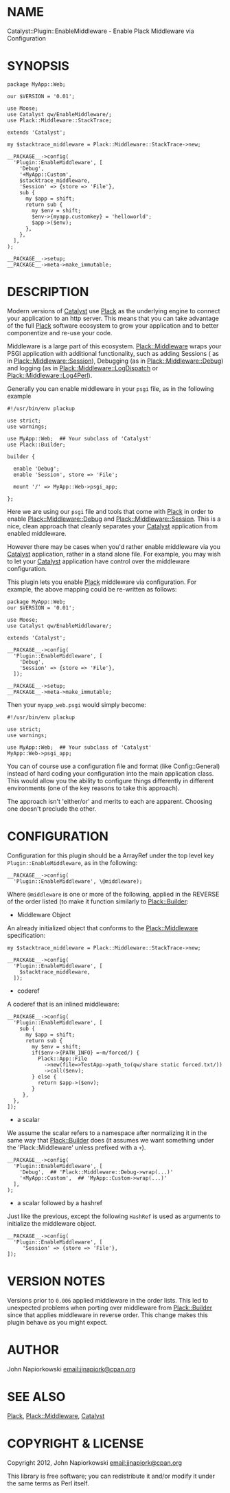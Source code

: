 # NAME

Catalyst::Plugin::EnableMiddleware - Enable Plack Middleware via Configuration

# SYNOPSIS

    package MyApp::Web;

    our $VERSION = '0.01';

    use Moose;
    use Catalyst qw/EnableMiddleware/;
    use Plack::Middleware::StackTrace;

    extends 'Catalyst';

    my $stacktrace_middleware = Plack::Middleware::StackTrace->new;

    __PACKAGE__->config(
      'Plugin::EnableMiddleware', [
        'Debug',
        '+MyApp::Custom',
        $stacktrace_middleware,
        'Session' => {store => 'File'},
        sub {
          my $app = shift;
          return sub {
            my $env = shift;
            $env->{myapp.customkey} = 'helloworld';
            $app->($env);
          },
        },
      ],
    );

    __PACKAGE__->setup;
    __PACKAGE__->meta->make_immutable;

# DESCRIPTION

Modern versions of [Catalyst](http://search.cpan.org/perldoc?Catalyst) use [Plack](http://search.cpan.org/perldoc?Plack) as the underlying engine to
connect your application to an http server.  This means that you can take
advantage of the full [Plack](http://search.cpan.org/perldoc?Plack) software ecosystem to grow your application
and to better componentize and re-use your code.

Middleware is a large part of this ecosystem.  [Plack::Middleware](http://search.cpan.org/perldoc?Plack::Middleware) wraps your
PSGI application with additional functionality, such as adding Sessions ( as in
[Plack::Middleware::Session](http://search.cpan.org/perldoc?Plack::Middleware::Session)), Debugging (as in [Plack::Middleware::Debug](http://search.cpan.org/perldoc?Plack::Middleware::Debug))
and logging (as in [Plack::Middleware::LogDispatch](http://search.cpan.org/perldoc?Plack::Middleware::LogDispatch) or
[Plack::Middleware::Log4Perl](http://search.cpan.org/perldoc?Plack::Middleware::Log4Perl)).

Generally you can enable middleware in your `psgi` file, as in the following
example

    #!/usr/bin/env plackup

    use strict;
    use warnings;

    use MyApp::Web;  ## Your subclass of 'Catalyst'
    use Plack::Builder;

    builder {

      enable 'Debug';
      enable 'Session', store => 'File';

      mount '/' => MyApp::Web->psgi_app;

    };

Here we are using our `psgi` file and tools that come with [Plack](http://search.cpan.org/perldoc?Plack) in order
to enable [Plack::Middleware::Debug](http://search.cpan.org/perldoc?Plack::Middleware::Debug) and [Plack::Middleware::Session](http://search.cpan.org/perldoc?Plack::Middleware::Session).  This
is a nice, clean approach that cleanly separates your [Catalyst](http://search.cpan.org/perldoc?Catalyst) application
from enabled middleware.

However there may be cases when you'd rather enable middleware via you [Catalyst](http://search.cpan.org/perldoc?Catalyst)
application, rather in a stand alone file.  For example, you may wish to let your
[Catalyst](http://search.cpan.org/perldoc?Catalyst) application have control over the middleware configuration.

This plugin lets you enable [Plack](http://search.cpan.org/perldoc?Plack) middleware via configuration. For example,
the above mapping could be re-written as follows:

    package MyApp::Web;
    our $VERSION = '0.01';

    use Moose;
    use Catalyst qw/EnableMiddleware/;

    extends 'Catalyst';

    __PACKAGE__->config(
      'Plugin::EnableMiddleware', [
        'Debug',
        'Session' => {store => 'File'},
      ]);

    __PACKAGE__->setup;
    __PACKAGE__->meta->make_immutable;

Then your `myapp_web.psgi` would simply become:

    #!/usr/bin/env plackup

    use strict;
    use warnings;

    use MyApp::Web;  ## Your subclass of 'Catalyst'
    MyApp::Web->psgi_app;

You can of course use a configuration file and format (like Config::General)
instead of hard coding your configuration into the main application class.
This would allow you the ability to configure things differently in different
environments (one of the key reasons to take this approach).

The approach isn't 'either/or' and merits to each are apparent.  Choosing one
doesn't preclude the other.

# CONFIGURATION

Configuration for this plugin should be a ArrayRef under the top level key
`Plugin::EnableMiddleware`, as in the following:

    __PACKAGE__->config(
      'Plugin::EnableMiddleware', \@middleware);

Where `@middleware` is one or more of the following, applied in the REVERSE of
the order listed (to make it function similarly to [Plack::Builder](http://search.cpan.org/perldoc?Plack::Builder):

- Middleware Object

An already initialized object that conforms to the [Plack::Middleware](http://search.cpan.org/perldoc?Plack::Middleware)
specification:

    my $stacktrace_middleware = Plack::Middleware::StackTrace->new;

    __PACKAGE__->config(
      'Plugin::EnableMiddleware', [
        $stacktrace_middleware,
      ]);



- coderef

A coderef that is an inlined middleware:

    __PACKAGE__->config(
      'Plugin::EnableMiddleware', [
        sub {
          my $app = shift;
          return sub {
            my $env = shift;
            if($env->{PATH_INFO} =~m/forced/) {
              Plack::App::File
                ->new(file=>TestApp->path_to(qw/share static forced.txt/))
                ->call($env);
            } else {
              return $app->($env);
            }
         },
      },
    ]);





- a scalar

We assume the scalar refers to a namespace after normalizing it in the same way
that [Plack::Builder](http://search.cpan.org/perldoc?Plack::Builder) does (it assumes we want something under the
'Plack::Middleware' unless prefixed with a `+`).

    __PACKAGE__->config(
      'Plugin::EnableMiddleware', [
        'Debug',  ## 'Plack::Middleware::Debug->wrap(...)'
        '+MyApp::Custom',  ## 'MyApp::Custom->wrap(...)'
      ],
    );

- a scalar followed by a hashref

Just like the previous, except the following `HashRef` is used as arguments
to initialize the middleware object.

    __PACKAGE__->config(
      'Plugin::EnableMiddleware', [
         'Session' => {store => 'File'},
    ]);

# VERSION NOTES

Versions prior to `0.006` applied middleware in the order lists.  This led to
unexpected problems when porting over middleware from [Plack::Builder](http://search.cpan.org/perldoc?Plack::Builder) since
that applies middleware in reverse order.  This change makes this plugin behave
as you might expect.

# AUTHOR

John Napiorkowski [email:jjnapiork@cpan.org](email:jjnapiork@cpan.org)

# SEE ALSO

[Plack](http://search.cpan.org/perldoc?Plack), [Plack::Middleware](http://search.cpan.org/perldoc?Plack::Middleware), [Catalyst](http://search.cpan.org/perldoc?Catalyst)

# COPYRIGHT & LICENSE

Copyright 2012, John Napiorkowski [email:jjnapiork@cpan.org](email:jjnapiork@cpan.org)

This library is free software; you can redistribute it and/or modify it under
the same terms as Perl itself.